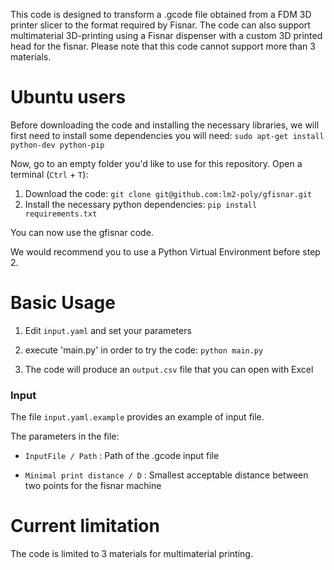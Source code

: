This code is designed to transform a .gcode file obtained from a FDM 3D printer slicer to the format required by Fisnar.
The code can also support multimaterial 3D-printing using a Fisnar dispenser with a custom 3D printed head for the fisnar. Please note that this code cannot support more than 3 materials.

# Ubuntu users

Before downloading the code and installing the necessary libraries, we will first need to install some dependencies you will need:
`sudo apt-get install python-dev python-pip`

Now, go to an empty folder you'd like to use for this repository.
Open a terminal (`Ctrl` + `T`):

1. Download the code: `git clone git@github.com:lm2-poly/gfisnar.git`
2. Install the necessary python dependencies: `pip install requirements.txt`

You can now use the gfisnar code.

We would recommend you to use a Python Virtual Environment before step 2.

# Basic Usage

1. Edit `input.yaml` and set your parameters

2. execute 'main.py' in order to try the code: `python main.py`

3. The code will produce an `output.csv` file that you can open with Excel

### Input

The file `input.yaml.example` provides an example of input file.

The parameters in the file:
* `InputFile / Path` : Path of the .gcode input file

* `Minimal print distance / D` : Smallest acceptable distance between two points for the fisnar machine

# Current limitation

The code is limited to 3 materials for multimaterial printing.

